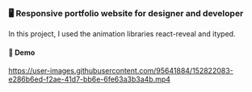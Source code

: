 ### 🖥 Responsive portfolio website for designer and developer

In this project, I used the animation libraries react-reveal and ityped.

#### 🎥 Demo


https://user-images.githubusercontent.com/95641884/152822083-e286b6ed-f2ae-41d7-bb6e-6fe63a3b3a4b.mp4



